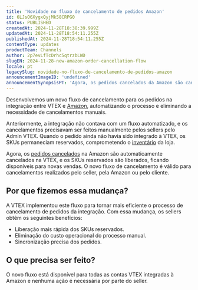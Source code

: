 ```yaml
---
title: 'Novidade no fluxo de cancelamento de pedidos Amazon'
id: 6LJsO6XygxQyjMk58CRPG0
status: PUBLISHED
createdAt: 2024-11-28T18:38:39.999Z
updatedAt: 2024-11-28T18:54:11.255Z
publishedAt: 2024-11-28T18:54:11.255Z
contentType: updates
productTeam: Channels
author: 2p7evLfTcDrhc5qtrzbLWD
slugEN: 2024-11-28-new-amazon-order-cancellation-flow
locale: pt
legacySlug: novidade-no-fluxo-de-cancelamento-de-pedidos-amazon
announcementImageID: 'undefined'
announcementSynopsisPT: 'Agora, os pedidos cancelados da Amazon são cancelados automaticamente no Admin VTEX.'
---
```


Desenvolvemos um novo fluxo de cancelamento para os pedidos na integração entre VTEX e [Amazon](/pt/tracks/configurar-integracao-com-a-amazon--6sgd4Pagy3wNsWKBvmIFrP), automatizando o processo e eliminando a necessidade de cancelamentos manuais.  

Anteriormente, a integração não contava com um fluxo automatizado, e os cancelamentos precisavam ser feitos manualmente pelos sellers pelo Admin VTEX. Quando o pedido ainda não havia sido integrado à VTEX, os SKUs permaneciam reservados, comprometendo o [inventário](/pt/tutorial/gerenciar-inventario--tutorials_139) da loja.  

Agora, os [pedidos cancelados](/pt/tutorial/declining-order-cancellation--F2n0h1TeQ5td540Gjyff4) na Amazon são automaticamente cancelados na VTEX, e os SKUs reservados são liberados, ficando disponíveis para novas vendas. O novo fluxo de cancelamento é válido para cancelamentos realizados pelo seller, pela Amazon ou pelo cliente.  

## Por que fizemos essa mudança?
A VTEX implementou este fluxo para tornar mais eficiente o processo de cancelamento de pedidos da integração. Com essa mudança, os sellers obtêm os seguintes benefícios:  
- Liberação mais rápida dos SKUs reservados.  
- Eliminação do custo operacional do processo manual.  
- Sincronização precisa dos pedidos.  

## O que precisa ser feito?

O novo fluxo está disponível para todas as contas VTEX integradas à Amazon e nenhuma ação é necessária por parte do seller.  
